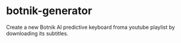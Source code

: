 # botnik-generator
Create a new Botnik AI predictive keyboard froma youtube playlist by downloading its subtitles.

